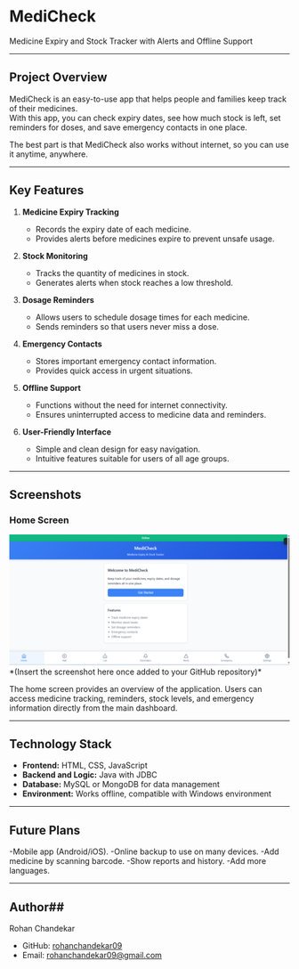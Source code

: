 # MediCheck  
Medicine Expiry and Stock Tracker with Alerts and Offline Support  

---

## Project Overview  
MediCheck is an easy-to-use app that helps people and families keep track of their medicines.  
With this app, you can check expiry dates, see how much stock is left, set reminders for doses, and save emergency contacts in one place.  

The best part is that MediCheck also works without internet, so you can use it anytime, anywhere.  

---

## Key Features  
1. **Medicine Expiry Tracking**  
   - Records the expiry date of each medicine.  
   - Provides alerts before medicines expire to prevent unsafe usage.  

2. **Stock Monitoring**  
   - Tracks the quantity of medicines in stock.  
   - Generates alerts when stock reaches a low threshold.  

3. **Dosage Reminders**  
   - Allows users to schedule dosage times for each medicine.  
   - Sends reminders so that users never miss a dose.  

4. **Emergency Contacts**  
   - Stores important emergency contact information.  
   - Provides quick access in urgent situations.  

5. **Offline Support**  
   - Functions without the need for internet connectivity.  
   - Ensures uninterrupted access to medicine data and reminders.  

6. **User-Friendly Interface**  
   - Simple and clean design for easy navigation.  
   - Intuitive features suitable for users of all age groups.  

---

## Screenshots  
### Home Screen  
  <img src="Screenshot.png">
*(Insert the screenshot here once added to your GitHub repository)*  

The home screen provides an overview of the application. Users can access medicine tracking, reminders, stock levels, and emergency information directly from the main dashboard.  

---

## Technology Stack  
- **Frontend:** HTML, CSS, JavaScript  
- **Backend and Logic:** Java with JDBC  
- **Database:** MySQL or MongoDB for data management  
- **Environment:** Works offline, compatible with Windows environment  

---

## Future Plans ##

-Mobile app (Android/iOS).
-Online backup to use on many devices.
-Add medicine by scanning barcode.
-Show reports and history.
-Add more languages.

---

## Author##

Rohan Chandekar
- GitHub: [rohanchandekar09](https://github.com/rohanchandekar09)  
- Email: [rohanchandekar09@gmail.com](mailto:rohanchandekar09@gmail.com)  
